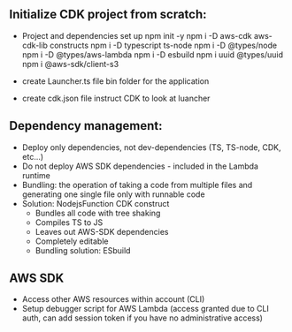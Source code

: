 ## Initialize CDK project from scratch:

- Project and dependencies set up
  npm init -y
  npm i -D aws-cdk aws-cdk-lib constructs
  npm i -D typescript ts-node
  npm i -D @types/node
  npm i -D @types/aws-lambda
  npm i -D esbuild
  npm i uuid @types/uuid
  npm i @aws-sdk/client-s3

- create Launcher.ts file
  bin folder for the application

- create cdk.json file
  instruct CDK to look at luancher


## Dependency management:
- Deploy only dependencies, not dev-dependencies (TS, TS-node, CDK, etc...)
- Do not deploy AWS SDK dependencies - included in the Lambda runtime
- Bundling: the operation of taking a code from multiple files and generating one single file only with runnable code
- Solution: NodejsFunction CDK construct
  - Bundles all code with tree shaking
  - Compiles TS to JS
  - Leaves out AWS-SDK dependencies
  - Completely editable
  - Bundling solution: ESbuild

## AWS SDK
- Access other AWS resources within account (CLI)
- Setup debugger script for AWS Lambda (access granted due to CLI auth, can add session token if you have no administrative access)